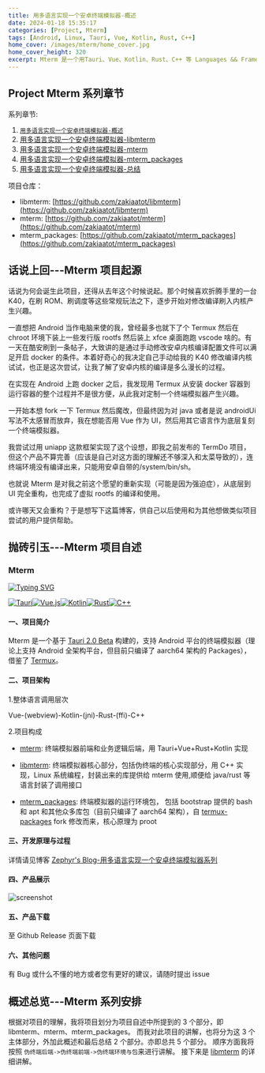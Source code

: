 ```yaml
---
title: 用多语言实现一个安卓终端模拟器-概述
date: 2024-01-18 15:35:17
categories: [Project, Mterm]
tags: [Android, Linux, Tauri, Vue, Kotlin, Rust, C++]
home_cover: /images/mterm/home_cover.jpg
home_cover_height: 320
excerpt: Mterm 是一个用Tauri、Vue、Kotlin、Rust、C++ 等 Languages && Framework 实现的Android终端模拟器。此章节介绍项目起源、项目大框架和系列章节安排...
---
```


## Project Mterm 系列章节

系列章节:

1. [`用多语言实现一个安卓终端模拟器-概述`](https://blog.hackerfly.cn/2024/01/18/mterm/overview)
2. [用多语言实现一个安卓终端模拟器-libmterm](https://blog.hackerfly.cn/2024/01/19/mterm/libmterm)
3. [用多语言实现一个安卓终端模拟器-mterm](https://blog.hackerfly.cn/2024/01/19/mterm/mterm)
4. [用多语言实现一个安卓终端模拟器-mterm_packages](https://blog.hackerfly.cn/2024/01/19/mterm/mterm_packages)
5. [用多语言实现一个安卓终端模拟器-总结](https://blog.hackerfly.cn/2024/01/19/mterm/summary)

项目仓库：

- libmterm: [https://github.com/zakiaatot/libmterm](https://github.com/zakiaatot/libmterm)
- mterm: [https://github.com/zakiaatot/mterm](https://github.com/zakiaatot/mterm)
- mterm_packages: [https://github.com/zakiaatot/mterm_packages](https://github.com/zakiaatot/mterm_packages)

## 话说上回---Mterm 项目起源

话说为何会诞生此项目，还得从去年这个时候说起。那个时候喜欢折腾手里的一台 K40，在刷 ROM、刷调度等这些常规玩法之下，逐步开始对修改编译刷入内核产生兴趣。

一直想把 Android 当作电脑来使的我，曾经最多也就下了个 Termux 然后在 chroot 环境下装上一些发行版 rootfs 然后装上 xfce 桌面跑跑 vscode 啥的。有一天在酷安刷到一条帖子，大致讲的是通过手动修改安卓内核编译配置文件可以满足开启 docker 的条件。本着好奇心的我决定自己手动给我的 K40 修改编译内核试试，也正是这次尝试，让我了解了安卓内核的编译是多么漫长的过程。

在实现在 Android 上跑 docker 之后，我发现用 Termux 从安装 docker 容器到运行容器的整个过程并不是很方便，从此我对定制一个终端模拟器产生兴趣。

一开始本想 fork 一下 Termux 然后魔改，但最终因为对 java 或者是说 androidUi 写法不太感冒而放弃，我在想能否用 Vue 作为 UI，然后用其它语言作为底层复刻一个终端模拟器。

我尝试过用 uniapp 这款框架实现了这个设想，即我之前发布的 TermDo 项目，但这个产品不算完善（应该是自己对这方面的理解还不够深入和太菜导致的），连终端环境没有编译出来，只能用安卓自带的/system/bin/sh。

也就说 Mterm 是对我之前这个愿望的重新实现（可能是因为强迫症），从底层到 UI 完全重构，也完成了虚拟 rootfs 的编译和使用。

或许哪天又会重构？于是想写下这篇博客，供自己以后使用和为其他想做类似项目尝试的用户提供帮助。

## 抛砖引玉---Mterm 项目自述

### Mterm

[![Typing SVG](https://readme-typing-svg.demolab.com?font=Fira+Code&pause=1000&color=D01DF7&vCenter=true&random=false&width=435&lines=%E4%B8%80%E4%B8%AA%E7%AE%80%E5%8D%95%E3%80%81%E6%98%93%E7%94%A8%E7%9A%84+Android+%E7%BB%88%E7%AB%AF%E6%A8%A1%E6%8B%9F%E5%99%A8%E3%80%82)](https://git.io/typing-svg)

[![Tauri](https://img.shields.io/badge/-Tauri-FF599C?style=flat-square&logo=Tauri&logoColor=ffffff)](https://tauri.app/)[![Vue.js](https://img.shields.io/badge/-Vue-4FC08D?style=flat-square&logo=Vue.js&logoColor=ffffff)](https://vuejs.org/)[![Kotlin](https://img.shields.io/badge/-Kotlin-0095D5?style=flat-square&logo=kotlin&logoColor=ffffff)](https://kotlinlang.org/)[![Rust](https://img.shields.io/badge/-Rust-000000?style=flat-square&logo=rust&logoColor=ffffff)](https://www.rust-lang.org/)[![C++](https://img.shields.io/badge/-C++-00599C?style=flat-square&logo=c%2B%2B&logoColor=ffffff)](https://en.wikipedia.org/wiki/C%2B%2B)

#### 一、项目简介

Mterm 是一个基于 [Tauri 2.0 Beta](https://beta.tauri.app/) 构建的，支持 Android 平台的终端模拟器（理论上支持 Android 全架构平台，但目前只编译了 aarch64 架构的 Packages），借鉴了 [Termux](https://github.com/termux/termux-app)。

#### 二、项目架构

1.整体语言调用层次

Vue-(webview)-Kotlin-(jni)-Rust-(ffi)-C++

2.项目构成

- [mterm](https://github.com/zakiaatot/mterm): 终端模拟器前端和业务逻辑后端，用 Tauri+Vue+Rust+Kotlin 实现

- [libmterm](https://github.com/zakiaatot/libmterm): 终端模拟器核心部分，包括伪终端的核心实现部分，用 C++ 实现，Linux 系统编程，封装出来的库提供给 mterm 使用,顺便给 java/rust 等语言封装了调用接口

- [mterm_packages](https://github.com/zakiaatot/mterm_packages): 终端模拟器的运行环境包，
  包括 bootstrap 提供的 bash 和 apt 和其他众多库包（目前只编译了 aarch64 架构），自 [termux-packages](https://github.com/termux/termux-packages) fork 修改而来，核心原理为 proot

#### 三、开发原理与过程

详情请见博客
[Zephyr's Blog-用多语言实现一个安卓终端模拟器系列](https://blog.hackerfly.cn/categories/Project/Mterm/)

#### 四、产品展示

![screenshot](/images/mterm/screenshot.jpg)

#### 五、产品下载

至 Github Release 页面下载

#### 六、其他问题

有 Bug 或什么不懂的地方或者您有更好的建议，请随时提出 issue

## 概述总览---Mterm 系列安排

根据对项目的理解，我将项目划分为项目自述中所提到的 3 个部分，即 libmterm、mterm、mterm_packages。
而我对此项目的讲解，也将分为这 3 个主体部分，外加此概述和最后总结 2 个部分。亦即总共 5 个部分。
顺序方面我将按照 `伪终端后端->伪终端前端->伪终端环境与包`来进行讲解。
接下来是 [libmterm](https://blog.hackerfly.cn/2024/01/19/mterm/libmterm) 的详细讲解。
